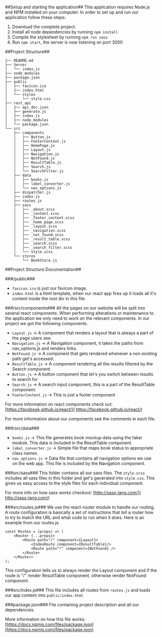 ##Setup and starting the application##
This application requires Node.js and NPM installed on your computer.
In order to set up and run our application follow these steps:

 1. Download the complete project.
 2. Install all node dependencies by running ```npm install```
 3. Compile the stylesheet by running ```npm run sass```
 4. Run ```npm start```, the server is now listening on port 3000


##Project Structure##
```
├── README.md
├── Server
│   └── index.js
├── node_modules
├── package.json
├── public
│   ├── favicon.ico
│   ├── index.html
│   └── styles
│       └── style.css
├── rest_api
│   ├── api_doc.json
│   ├── generate.js
│   ├── index.js
│   ├── node_modules
│   └── package.json
└── src
    ├── components
    │   ├── Button.js
    │   ├── FooterContent.js
    │   ├── HomePage.js
    │   ├── Layout.js
    │   ├── Navigation.js
    │   ├── NotFound.js
    │   ├── ResultTable.js
    │   ├── Search.js
    │   └── SearchFilter.js
    ├── data
    │   ├── books.js
    │   ├── label_converter.js
    │   └── nav_options.js
    ├── dispatcher.js
    ├── index.js
    ├── routes.js
    ├── sass
    │   ├── _about.scss
    │   ├── _content.scss
    │   ├── _footer_content.scss
    │   ├── _home_page.scss
    │   ├── _layout.scss
    │   ├── _navigation.scss
    │   ├── _not_found.scss
    │   ├── _result_table.scss
    │   ├── _search.scss
    │   ├── _search_filter.scss
    │   └── style.scss
    └── stores
        └── BookStore.js
```

##Project Structure Documentation##

###/public###
* ```favicon.ico``` is just our favicon image.
* ```index.html``` is a html template, when our react app fires up it loads all it's content inside the root div in this file.


###/src/components###
All the pages on our website will be split into several react components.
When performing alterations or maintenance to the application we only need to work on the relevant components.
In our project we got the following components.

* ```Layout.js``` -> A component that renders a layout that is always a part of the page users see.
* ```Navigation.js``` -> A Navigation component, it takes the paths from nav_options.js and renders links.
* ```NotFound.js``` -> A component that gets rendered whenever a non existing path get's accessed.
* ```ResultTable.js``` -> A component rendering all the results filtered by the Search component
* ```Button.js``` ->  A button component that let's you switch between results to search for
* ```Search.js``` -> A search input component, this is a part of the ResultTable component.
* ```FooterContent.js``` ->  This is just a footer component


For more information on react components check out: [https://facebook.github.io/react/]( https://facebook.github.io/react/)

For more information about our components see the comments in each file.

###/src/data###
* ```books.js``` -> This file generates book mockup data using the faker module. This data is included in the ResultTable component.
* ```label_converter.js``` -> Simple file that maps book status to appropriate class names.
* ```nav_options.js``` -> Data file that contains all navigation options we use on the web app. This file is included by the Navigation component.



###src/sass###
This folder contains all our sass files.
The ```style.scss``` includes all sass files in this folder and get's generated into ```style.css```. This gives us easy access to the style files for each individual component.

For more info on how sass works checkout: [http://sass-lang.com/]( http://sass-lang.com/)

###src/routes.js###
We use the react-router module to handle our routing. A route configuration is basically a set of instructions that tell a router how to try to match the URL and what code to run when it does. Here is an example from our routes.js.

```
const Routes = (props) => (
    <Router {...props}>
        <Route path="/" component={Layout}>
            <IndexRoute component={ResultTable}/>
            <Route path="*" component={NotFound} />
        </Route>
    </Router>
);
```
This configuration tells us to always render the Layout component and if the route is "/" render ResultTable component, otherwise render NotFound component.

###src/index.js###
This file includes all routes from ```routes.js``` and loads our app content into ```public/index.html```


###package.json###
File containing project description and all our dependencies.

More information on how this file works: [https://docs.npmjs.com/files/package.json](https://docs.npmjs.com/files/package.json)
